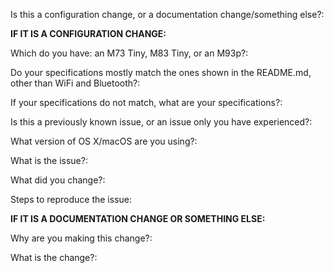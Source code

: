 Is this a configuration change, or a documentation change/something else?:

**IF IT IS A CONFIGURATION CHANGE:**

Which do you have: an M73 Tiny, M83 Tiny, or an M93p?:

Do your specifications mostly match the ones shown in the README.md, other than WiFi and Bluetooth?:

If your specifications do not match, what are your specifications?:

Is this a previously known issue, or an issue only you have experienced?:

What version of OS X/macOS are you using?:

What is the issue?:

What did you change?:

Steps to reproduce the issue:

**IF IT IS A DOCUMENTATION CHANGE OR SOMETHING ELSE:**

Why are you making this change?:

What is the change?:
